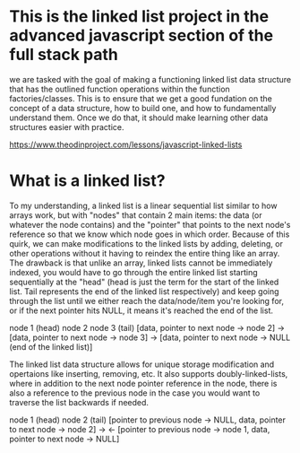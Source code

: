 # This is the linked list project in the advanced javascript section of the full stack path
we are tasked with the goal of making a functioning linked list data structure that 
has the outlined function operations within the function factories/classes. This is to ensure that 
we get a good fundation on the concept of a data structure, how to build one, and how to 
fundamentally understand them. Once we do that, it should make learning other data structures
easier with practice.

https://www.theodinproject.com/lessons/javascript-linked-lists

# What is a linked list?
To my understanding, a linked list is a linear sequential list similar to how 
arrays work, but with "nodes" that contain 2 main items: the data (or whatever 
the node contains) and the "pointer" that points to the next node's reference so that 
we know which node goes in which order. Because of this quirk, we can make modifications 
to the linked lists by adding, deleting, or other operations without it having to 
reindex the entire thing like an array. The drawback is that unlike an array, 
linked lists cannot be immediately indexed, you would have to go through the entire 
linked list starting sequentially at the "head" (head is just the term for the start of the 
linked list. Tail represents the end of the linked list respectively) and keep going through the 
list until we either reach the data/node/item you're looking for, or if the next pointer hits NULL,
it means it's reached the end of the list. 

node 1 (head)                               node 2                                      node 3  (tail)
[data, pointer to next node -> node 2]  ->  [data, pointer to next node -> node 3]  ->  [data, pointer to next node -> NULL (end of the linked list)]

The linked list data structure allows for unique storage modification and opertaions like inserting, removing, etc. It also supports
doubly-linked-lists, where in addition to the next node pointer reference in the node, there is also a reference to the previous node
in the case you would want to traverse the list backwards if needed. 

node 1 (head)                                                                    node 2 (tail)
[pointer to previous node -> NULL, data, pointer to next node -> node 2] ->   <- [pointer to previous node -> node 1, data, pointer to next node -> NULL]
